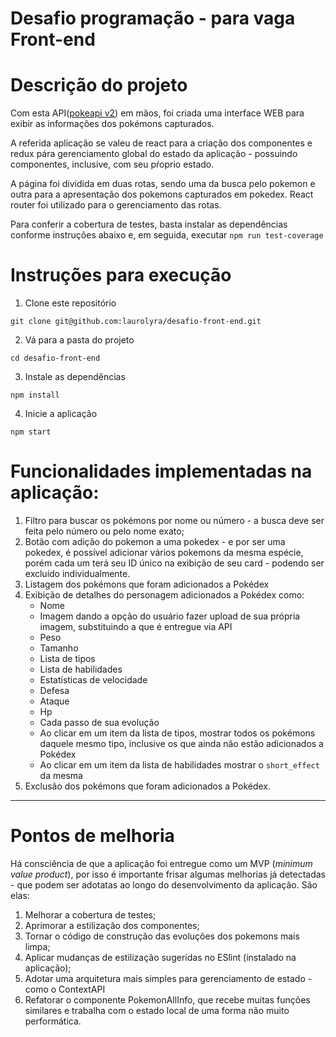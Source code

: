 # Desafio programação - para vaga Front-end
# Descrição do projeto

Com esta API([pokeapi v2](https://pokeapi.co/docsv2/#)) em mãos, foi criada uma interface WEB para exibir as informações dos pokémons capturados.

A referida aplicação se valeu de react para a criação dos componentes e redux pára gerenciamento global do estado da aplicação - possuindo componentes, inclusive, com seu pŕoprio estado.

A página foi dividida em duas rotas, sendo uma da busca pelo pokemon e outra para a apresentação dos pokemons capturados em pokedex. React router foi utilizado para o gerenciamento das rotas.

Para conferir a cobertura de testes, basta instalar as dependências conforme instruções abaixo e, em seguida, executar `npm run test-coverage`

# Instruções para execução

1. Clone este repositório

`git clone git@github.com:laurolyra/desafio-front-end.git`

2. Vá para a pasta do projeto

`cd desafio-front-end`

3. Instale as dependências

`npm install`

4. Inicie a aplicação

`npm start`

# Funcionalidades implementadas na aplicação:

1. Filtro para buscar os pokémons por nome ou número - a busca deve ser feita pelo número ou pelo nome exato;
2. Botão com adição do pokemon a uma pokedex - e por ser uma pokedex, é possível adicionar vários pokemons da mesma espécie, porém cada um terá seu ID único na exibição de seu card - podendo ser excluído individualmente.
3. Listagem dos pokémons que foram adicionados a Pokédex
4. Exibição de detalhes do personagem adicionados a Pokédex como: 
    - Nome
    - Imagem dando a opção do usuário fazer upload de sua própria imagem, substituindo a que é entregue via API
    - Peso
    - Tamanho
    - Lista de tipos
    - Lista de habilidades
    - Estatísticas de velocidade
    - Defesa
    - Ataque
    - Hp
    - Cada passo de sua evolução
    - Ao clicar em um item da lista de tipos, mostrar todos os pokémons daquele mesmo tipo, inclusive os que ainda não estão adicionados a Pokédex
    - Ao clicar em um item da lista de habilidades mostrar o `short_effect` da mesma
5. Exclusão dos pokémons que foram adicionados a Pokédex.

---

# Pontos de melhoria
Há consciência de que a aplicação foi entregue como um MVP (_minimum value product_), por isso é importante frisar algumas melhorias já detectadas - que podem ser adotatas ao longo do desenvolvimento da aplicação. São elas:

1. Melhorar a cobertura de testes;
2. Aprimorar a estilização dos componentes;
3. Tornar o código de construção das evoluções dos pokemons mais limpa;
4. Aplicar mudanças de estilização sugeridas no ESlint (instalado na aplicação);
5. Adotar uma arquitetura mais simples para gerenciamento de estado - como o ContextAPI
6. Refatorar o componente PokemonAllInfo, que recebe muitas funções similares e trabalha com o estado local de uma forma não muito performática.